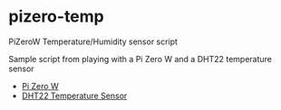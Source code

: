 # pizero-temp
PiZeroW Temperature/Humidity sensor script

Sample script from playing with a Pi Zero W and a DHT22 temperature sensor
* [Pi Zero W](https://www.raspberrypi.org/products/raspberry-pi-zero-w/)
* [DHT22 Temperature Sensor](https://www.adafruit.com/product/385)
